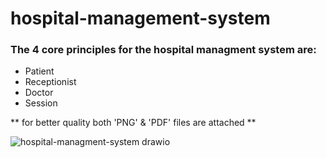 # hospital-management-system
### The 4 core principles for the hospital managment system are:

- Patient
- Receptionist
- Doctor
- Session


** for better quality both 'PNG' & 'PDF' files are attached **


![hospital-managment-system drawio](https://github.com/JihadKhader/hospital-management-system/assets/105065451/fcda35d5-c121-4c04-b9db-bec627f71f17)

